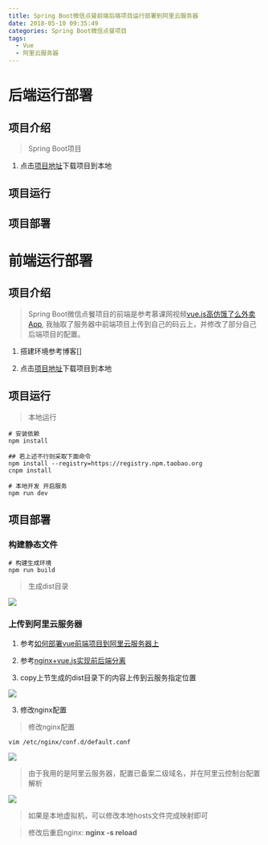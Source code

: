 ```yaml
---
title: Spring Boot微信点餐前端后端项目运行部署到阿里云服务器
date: 2018-05-10 09:35:49
categories: Spring Boot微信点餐项目
tags:
  - Vue
  - 阿里云服务器
---
```


# 后端运行部署  

## 项目介绍  

> Spring Boot项目  

1. 点击[项目地址](https://gitee.com/ddebug/sell.git)下载项目到本地  

## 项目运行  

## 项目部署  


# 前端运行部署  

## 项目介绍  

> Spring Boot微信点餐项目的前端是参考慕课网视频[vue.js高仿饿了么外卖App](https://coding.imooc.com/class/74.html),
我抽取了服务器中前端项目上传到自己的码云上，并修改了部分自己后端项目的配置。  

1. 搭建环境参考博客[]  

2. 点击[项目地址](https://gitee.com/ddebug/sell_buyer_ui)下载项目到本地  

## 项目运行  

> 本地运行  

```jshelllanguage
# 安装依赖
npm install

## 若上述不行则采取下面命令
npm install --registry=https://registry.npm.taobao.org
cnpm install

# 本地开发 开启服务
npm run dev
```

## 项目部署  

### 构建静态文件  

```jshelllanguage
# 构建生成环境
npm run build
```
> 生成dist目录  

![](http://p8hqd7oln.bkt.clouddn.com/18-5-10/65663777.jpg)

### 上传到阿里云服务器  

1. 参考[如何部署vue前端项目到阿里云服务器上](https://blog.csdn.net/sherry_chan/article/details/79055211)  

2. 参考[nginx+vue.js实现前后端分离](https://blog.csdn.net/qq_26026975/article/details/75331779)

2. copy上节生成的dist目录下的内容上传到云服务指定位置  

![](http://p8hqd7oln.bkt.clouddn.com/18-5-10/83119425.jpg)

3. 修改nginx配置     

> 修改nginx配置 

```jshelllanguage
vim /etc/nginx/conf.d/default.conf
```
![](http://p8hqd7oln.bkt.clouddn.com/18-5-10/35267061.jpg)

> 由于我用的是阿里云服务器，配置已备案二级域名，并在阿里云控制台配置解析  

![](http://p8hqd7oln.bkt.clouddn.com/18-5-10/14153152.jpg)

> 如果是本地虚拟机，可以修改本地hosts文件完成映射即可  

> 修改后重启nginx: **nginx -s reload**  





